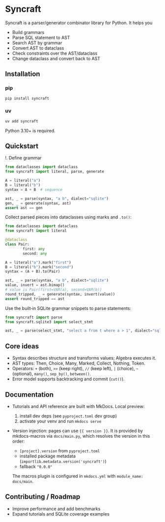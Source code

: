 # Syncraft

Syncraft is a parser/generator combinator library for Python. It helps you

- Build grammars
- Parse SQL statement to AST
- Search AST by grammar
- Convert AST to dataclass
- Check constraints over the AST/dataclass
- Change dataclass and convert back to AST


## Installation

### pip
```bash
pip install syncraft
```

### uv
```bash
uv add syncraft
```

Python 3.10+ is required.

## Quickstart

!. Define grammar 

```python
from dataclasses import dataclass
from syncraft import literal, parse, generate

A = literal("a")
B = literal("b")
syntax = A + B  # sequence

ast, _ = parse(syntax, "a b", dialect="sqlite")
gen, _ = generate(syntax, ast)
assert ast == gen
```

Collect parsed pieces into dataclasses using marks and `.to()`:

```python
from dataclasses import dataclass
from syncraft import literal

@dataclass
class Pair:
		first: any
		second: any

A = literal("a").mark("first")
B = literal("b").mark("second")
syntax = (A + B).to(Pair)

ast, _ = parse(syntax, "a b", dialect="sqlite")
value, invert = ast.bimap()
# value is Pair(first=VAR(a), second=VAR(b))
round_tripped, _ = generate(syntax, invert(value))
assert round_tripped == ast
```

Use the built‑in SQLite grammar snippets to parse statements:

```python
from syncraft import parse
from syncraft.sqlite3 import select_stmt

ast, _ = parse(select_stmt, "select a from t where a > 1", dialect="sqlite")
```

## Core ideas

- Syntax describes structure and transforms values; Algebra executes it.
- AST types: Then, Choice, Many, Marked, Collect, Nothing, Token.
- Operators: `+` (both), `>>` (keep right), `//` (keep left), `|` (choice), `~` (optional), `many()`, `sep_by()`, `between()`.
- Error model supports backtracking and commit (`cut()`).

## Documentation

- Tutorials and API reference are built with MkDocs. Local preview:
	1) install dev deps (see `pyproject.toml` dev group)
	2) activate your venv and run `mkdocs serve`

- Version injection: pages can use `{{ version }}`. It is provided by mkdocs-macros via `docs/main.py`, which resolves the version in this order:
	- `[project].version` from `pyproject.toml`
	- installed package metadata (`importlib.metadata.version('syncraft')`)
	- fallback `"0.0.0"`

  The macros plugin is configured in `mkdocs.yml` with `module_name: docs/main`.

## Contributing / Roadmap

- Improve performance and add benchmarks
- Expand tutorials and SQLite coverage examples
